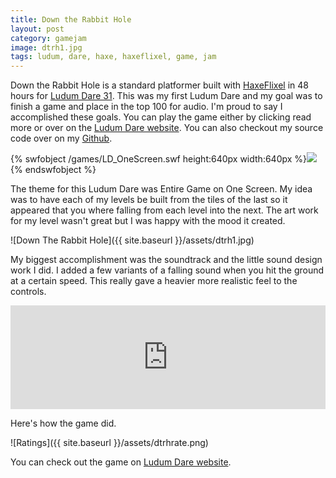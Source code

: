 ```yaml
---
title: Down the Rabbit Hole
layout: post
category: gamejam
image: dtrh1.jpg
tags: ludum, dare, haxe, haxeflixel, game, jam
---
```


Down the Rabbit Hole is a standard platformer built with [HaxeFlixel](http://haxeflixel.com/) in 48 hours for [Ludum Dare 31](http://ludumdare.com/compo/). This was my first Ludum Dare and my goal was to finish a game and place in the top 100 for audio. I'm proud to say I accomplished these goals. You can play the game either by clicking read more or over on the [Ludum Dare website](http://ludumdare.com/compo/ludum-dare-33/?action=preview&uid=23711). You can also checkout my source code over on my [Github](https://github.com/cxsquared/LD_OneScreen).

{% swfobject /games/LD_OneScreen.swf height:640px width:640px %}<img src="/assets/dtrh2.jpg">{% endswfobject %}

The theme for this Ludum Dare was Entire Game on One Screen. My idea was to have each of my levels be built from the tiles of the last so it appeared that you where falling from each level into the next. The art work for my level wasn't great but I was happy with the mood it created.

![Down The Rabbit Hole]({{ site.baseurl }}/assets/dtrh1.jpg)

My biggest accomplishment was the soundtrack and the little sound design work I did. I added a few variants of a falling sound when you hit the ground at a certain speed. This really gave a heavier more realistic feel to the controls.

<iframe width="100%" height="166" scrolling="no" frameborder="no" src="https://w.soundcloud.com/player/?url=https%3A//api.soundcloud.com/tracks/180443476&amp;color=ff5500&amp;auto_play=false&amp;hide_related=false&amp;show_comments=true&amp;show_user=true&amp;show_reposts=false"></iframe>

Here's how the game did.

![Ratings]({{ site.baseurl }}/assets/dtrhrate.png)

You can check out the game on [Ludum Dare website](http://ludumdare.com/compo/ludum-dare-33/?action=preview&uid=23711).
